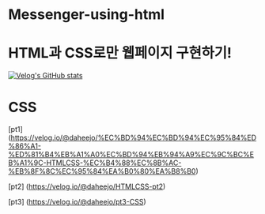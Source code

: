 # Messenger-using-html
# HTML과 CSS로만 웹페이지 구현하기!

[![Velog's GitHub stats](https://velog-readme-stats.vercel.app/api/badge?name=daheejo)](https://velog.io/@daheejo)

# CSS
[pt1]
(https://velog.io/@daheejo/%EC%BD%94%EC%BD%94%EC%95%84%ED%86%A1-%ED%81%B4%EB%A1%A0%EC%BD%94%EB%94%A9%EC%9C%BC%EB%A1%9C-HTMLCSS-%EC%B4%88%EC%8B%AC-%EB%8F%8C%EC%95%84%EA%B0%80%EA%B8%B0)

[pt2]
(https://velog.io/@daheejo/HTMLCSS-pt2)

[pt3]
(https://velog.io/@daheejo/pt3-CSS)
